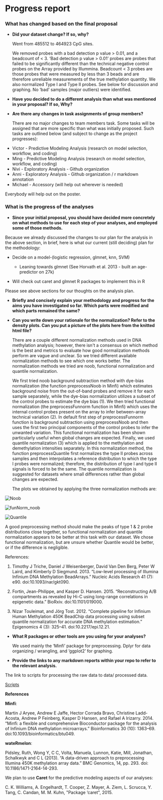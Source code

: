 # Progress report 

### What has changed based on the final proposal 

- **Did your dataset change? If so, why?**

  Went from 485512 to 464923 CpG sites.

  We removed probes with a bad detection p value > 0.01, and a beadcount of < 3.  ‘Bad detection p value > 0.01’ probes are probes that failed to be significantly different than the technical negative control probes on the Array provided by Illummina. Beadcount < 3 probes are those probes that were measured by less than 3 beads and are therefore unreliable measurements of the true methylation quantity. We also normalized Type I and Type II probes. See below for discussion and graphing. No ‘bad’ samples (major outliers) were identified. 


- **Have you decided to do a different analysis than what was mentioned in your proposal? If so, Why?**

- **Are there any changes in task assignments of group members?**

  There are no major changes to team members task. Some tasks will be assigned that are more specific than what was initially proposed. Such tasks are outlined below (and subject to change as the project progresses):
  
* Victor - Predictive Modeling Analysis (research on model selection, workflow, and coding)
* Ming - Predictive Modeling Analysis (research on model selection, workflow, and coding)
* Nivi - Exploratory Analysis - Github organization 
* Anni - Exploratory Analysis - Github organization / r markdown annotation
* Michael - Accessory (will help out wherever is needed)

 Everybody will help out on the poster.




### What is the progress of the analyses 

- **Since your initial proposal, you should have decided more concretely on what methods to use for each step of your analyses, and employed some of those methods.**

Because we already discussed the changes to our plan for the analysis in the above section, in brief, here is what our current (still deciding) plan for the methodology:

- Decide on a model-(logistic regression, glmnet, knn, SVM)
     - Leaning towards glmnet (See Horvath et al. 2013 - built an age-predictor on 27k) 

- Will check out caret and glmnet R packages to implement this in R

Please see above sections for our thoughts on the analysis plan.


- **Briefly and concisely explain your methodology and progress for the aims you have investigated so far. Which parts were modified and which parts remained the same?**


- **Can you write down your rationale for the normalization? Refer to the density plots. Can you put a picture of the plots here from the knitted html file?**

  There are a couple different normalization methods used in DNA methylation analysis; however, there isn't a consensus on which method is the best and metrics to evaluate how good normalization methods perform are vague and unclear. So we tried different available normalization methods to see which one works better. The normalization methods we tried are noob, functional normalization and quantile normalization. 

  We first tried noob background subtraction method with dye-bias normalization (the function preprocessNoob in Minfi)  which estimates background noise from the out-of-band probes and remove it for each sample separately, while the dye-bias normalization utilizes a subset of the control probes to estimate the dye bias (1). We then tried functional normalization (the preprocessFunnorm function in Minfi) which uses the internal control probes present on the array to infer between-array technical variation (2). In default first step of preprocessFunnorm function is background subtraction using preprocessNoob and then uses the first two principal components of the control probes to infer the unwanted variation. This functional normalization has been shown particularly useful when global changes are expected. Finally, we used quantile normalization (3) which is applied to the methylation and demethylation intensities separately. In this normalization method, the function preprocessQuantile first normalizes the type II probes across samples and then interpolates a reference distribution to which the type I probes were normalized; therefore, the distribution of type I and type II signals is forced to be the same. The quantile normalization is suggested for datasets where small differences rather than global changes are expected.

  The plots we obtained by applying the three normalization methods are:
  
  
![Noob](https://cloud.githubusercontent.com/assets/24922214/23965730/2b3f9984-0976-11e7-8e82-5268c1f0173c.png)


![funNorm_noob](https://cloud.githubusercontent.com/assets/24922214/23965740/3467b6e0-0976-11e7-8806-c8f9deea0b51.png)


![Quantile](https://cloud.githubusercontent.com/assets/24922214/23965746/38498f36-0976-11e7-8dc7-c840d19c0b9b.png)
  
  A good preprocessing method should make the peaks of type 1 & 2 probe distributions close together, so functional normalization and quantile normalization appears to be better at this task with our dataset. We chose functional normalization, but are unsure whether Quantile would be better, or if the difference is negligible.  

References:

1. Timothy J Triche, Daniel J Weisenberger, David Van Den Berg, Peter W Laird, and Kimberly D Siegmund. 2013. “Low-level processing of Illumina Infinium DNA Methylation BeadArrays.” Nucleic Acids Research 41 (7): e90. doi:10.1093/nar/gkt090.

2. Fortin, Jean-Philippe, and Kasper D. Hansen. 2015. “Reconstructing A/B compartments as revealed by Hi-C using long-range correlations in epigenetic data.” BioRxiv. doi:10.1101/019000.

3. Nizar Touleimat, and Jörg Tost. 2012. “Complete pipeline for Infinium Human Methylation 450K BeadChip data processing using subset quantile normalization for accurate DNA methylation estimation.” Epigenomics 4 (3): 325–41. doi:10.2217/epi.12.21.









- **What R packages or other tools are you using for your analyses?**

  We used mainly the ‘Minfi’ package for preprocessing. Dplyr for data organizing / wrangling, and ‘ggplot2’ for graphing.


- **Provide the links to any markdown reports within your repo to refer to the relevant analysis.**

The link to scripts for processing the raw data to data/ processed data.

[Scripts](https://github.com/STAT540-UBC/team_Methylation-Badassays/blob/master/data/Scripts/PreprocessQC.Rmd)





**References**

**Minfi**:

Martin J Aryee, Andrew E Jaffe, Hector Corrada Bravo, Christine Ladd-Acosta, Andrew P Feinberg, Kasper D Hansen, and Rafael A Irizarry. 2014. “Minfi: a flexible and comprehensive Bioconductor package for the analysis of Infinium DNA methylation microarrays.” Bioinformatics 30 (10): 1363–69. doi:10.1093/bioinformatics/btu049.

**wateRmelon**:

Pidsley, Ruth, Wong Y, C C, Volta, Manuela, Lunnon, Katie, Mill, Jonathan, Schalkwyk and C L (2013). “A data-driven approach to preprocessing Illumina 450K methylation array data.” BMC Genomics, 14, pp. 293. doi: 10.1186/1471-2164-14-293.

We plan to use **Caret** for the predictive modeling aspects of our analyses:

C. K. Williams, A. Engelhardt, T. Cooper, Z. Mayer, A. Ziem, L. Scrucca, Y. Tang, C. Candan, M. M. Kuhn, "Package ‘caret", 2015.




